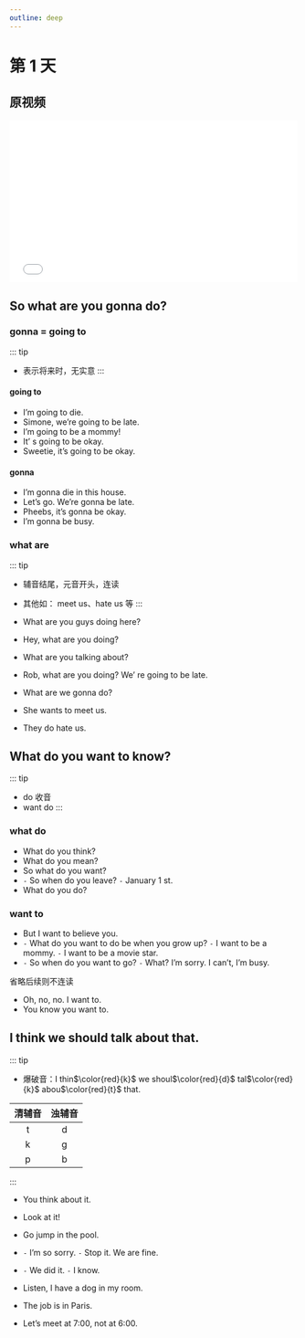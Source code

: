 ```yaml
---
outline: deep
---
```


# 第 1 天


## 原视频

<div style="position: relative; width: 100%; padding-top: 56.25%;">
    <iframe
        style="position: absolute; top: 0; left: 0; width: 100%; height: 100%; object-fit: cover;"
        src="//player.bilibili.com/player.html?aid=1553223052&bvid=BV1C1421R7TD&cid=1507133071&autoplay=0"
        scrolling="no"
        border="0"
        frameborder="no"
        framespacing="0"
        allowfullscreen="true">
    </iframe>
</div>

## So what are you gonna do?

### gonna = going to

::: tip
- 表示将来时，无实意
:::

#### going to

- I’m going to die.
- Simone, we’re going to be late.
- I’m going to be a mommy!
- It’ s going to be okay.
- Sweetie, it’s going to be okay.

#### gonna

- I’m gonna die in this house.
- Let’s go. We’re gonna be late.
- Pheebs, it’s gonna be okay.
- I’m gonna be busy.

### what are

::: tip
- 辅音结尾，元音开头，连读
- 其他如： meet us、hate us 等
:::

- What are you guys doing here?
- Hey, what are you doing?
- What are you talking about?
- Rob, what are you doing? We’ re going to be late.
- What are we gonna do?
- She wants to meet us.
- They do hate us.

## What do you want to know?

::: tip
- do 收音
- want do
:::

### what do

- What do you think?
- What do you mean?
- So what do you want?
- `-` So when do you leave? `-` January 1 st.
- What do you do?

### want to

- But I want to believe you.
- `-` What do you want to do be when you grow up? `-` I want to be a mommy. `-` I want to be a movie star.
- `-` So when do you want to go? `-` What? I’m sorry. I can’t, I’m busy.

省略后续则不连读

- Oh, no, no. I want to.
- You know you want to.

## I think we should talk about that.

::: tip
- 爆破音：I thin$\color{red}{k}$ we shoul$\color{red}{d}$ tal$\color{red}{k}$ abou$\color{red}{t}$​ that.

| 清辅音 | 浊辅音 |
| :----: | :----: |
|   t    |   d    |
|   k    |   g    |
|   p    |   b    |
:::

- You think about it.

- Look at it!

- Go jump in the pool.

- `-` I’m so sorry. `-` Stop it. We are fine.

- `-` We did it. `-` I know.

- Listen, I have a dog in my room.

- The job is in Paris.

- Let’s meet at 7:00, not at 6:00.
